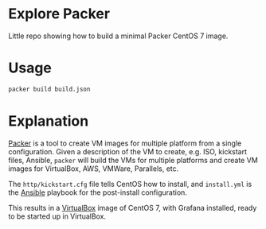 # Explore Packer

Little repo showing how to build a minimal Packer CentOS 7 image.

# Usage

```bash
packer build build.json
```

# Explanation

[Packer](https://www.packer.io/) is a tool to create VM images for multiple platform from a single configuration.  Given a description of the VM to create, e.g. ISO, kickstart files, Ansible, `packer` will build the VMs for multiple platforms and create VM images for VirtualBox, AWS, VMWare, Parallels, etc.

The `http/kickstart.cfg` file tells CentOS how to install, and `install.yml` is the [Ansible](https://www.ansible.com/) playbook for the post-install configuration.

This results in a [VirtualBox](https://www.virtualbox.org/) image of CentOS 7, with Grafana installed, ready to be started up in VirtualBox.
